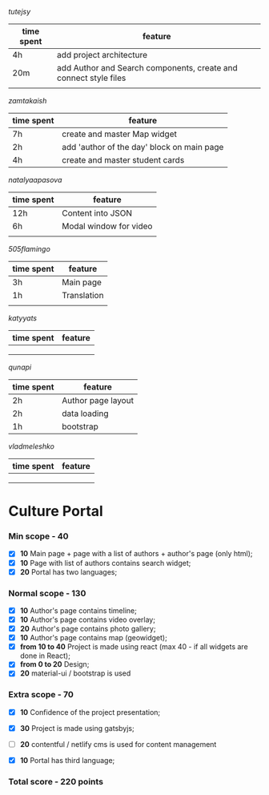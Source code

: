 *tutejsy*

| time spent | feature |
|-------------|-------------|
| 4h | add project architecture |
| 20m | add Author and Search components, create and connect style files |
|  |  |


*zamtakaish*

| time spent | feature |
|-------------|-------------|
| 7h | create and master Map widget |
| 2h | add 'author of the day' block on main page |
| 4h | create and master student cards |

*natalyaapasova*

| time spent | feature                |
|------------|------------------------|
| 12h        | Content into JSON      |
| 6h         | Modal window for video |
|            |                        |

*505flamingo*

| time spent | feature |
|-------------|-------------|
| 3h | Main page |
| 1h | Translation |
|  |  |

*katyyats*

| time spent | feature |
|-------------|-------------|
|  |  |
|  |  |
|  |  |

*qunapi*

| time spent | feature            |
|------------|--------------------|
| 2h         | Author page layout | 
| 2h         | data loading       |
| 1h         | bootstrap          |

*vladmeleshko*

| time spent | feature |
|-------------|-------------|
|  |  |
|  |  |
|  |  |


# Culture Portal

### Min scope - **40**
- [x] **10** Main page + page with a list of authors + author's page (only html);
- [x] **10** Page with list of authors contains search widget;
- [x] **20** Portal has two languages;

### Normal scope - **130**
- [x] **10** Author's page contains timeline;
- [x] **10** Author's page contains video overlay;
- [x] **20** Author's page contains photo gallery;
- [x] **10** Author's page contains map (geowidget);
- [x] **from 10 to 40** Project is made using react (max 40 - if all widgets are done in React);
- [x] **from 0 to 20** Design;
- [x] **20** material-ui / bootstrap is used 

### Extra scope - **70**
- [x] **10** Confidence of the project presentation;
- [x] **30** Project is made using gatsbyjs;
- [ ] **20** contentful / netlify cms is used for content management
- [x] **10** Portal has third language;


### Total score - 220 points
